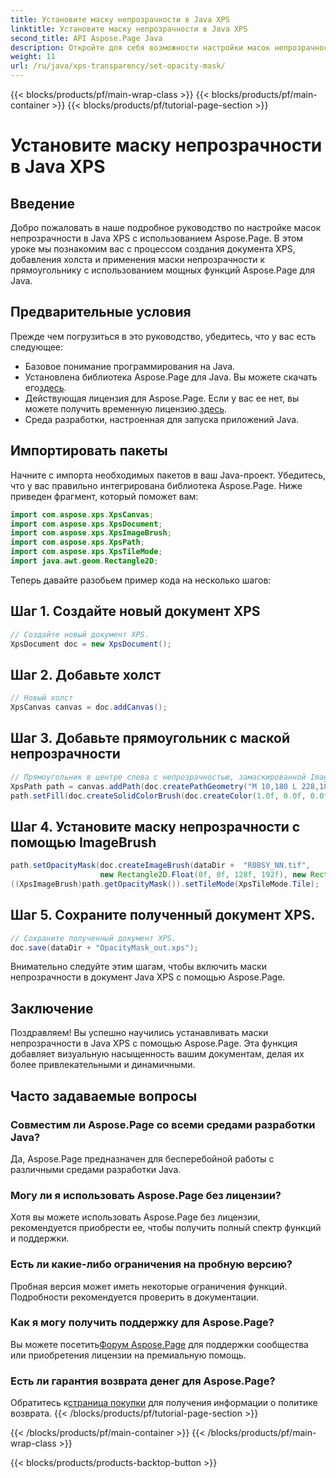 ```yaml
---
title: Установите маску непрозрачности в Java XPS
linktitle: Установите маску непрозрачности в Java XPS
second_title: API Aspose.Page Java
description: Откройте для себя возможности настройки масок непрозрачности в Java XPS с помощью Aspose.Page. Следуйте нашему пошаговому руководству, чтобы визуально улучшить работу с документами.
weight: 11
url: /ru/java/xps-transparency/set-opacity-mask/
---
```


{{< blocks/products/pf/main-wrap-class >}}
{{< blocks/products/pf/main-container >}}
{{< blocks/products/pf/tutorial-page-section >}}

# Установите маску непрозрачности в Java XPS

## Введение
Добро пожаловать в наше подробное руководство по настройке масок непрозрачности в Java XPS с использованием Aspose.Page. В этом уроке мы познакомим вас с процессом создания документа XPS, добавления холста и применения маски непрозрачности к прямоугольнику с использованием мощных функций Aspose.Page для Java.
## Предварительные условия
Прежде чем погрузиться в это руководство, убедитесь, что у вас есть следующее:
- Базовое понимание программирования на Java.
-  Установлена библиотека Aspose.Page для Java. Вы можете скачать его[здесь](https://releases.aspose.com/page/java/).
-  Действующая лицензия для Aspose.Page. Если у вас ее нет, вы можете получить временную лицензию.[здесь](https://purchase.aspose.com/temporary-license/).
- Среда разработки, настроенная для запуска приложений Java.
## Импортировать пакеты
Начните с импорта необходимых пакетов в ваш Java-проект. Убедитесь, что у вас правильно интегрирована библиотека Aspose.Page. Ниже приведен фрагмент, который поможет вам:
```java
import com.aspose.xps.XpsCanvas;
import com.aspose.xps.XpsDocument;
import com.aspose.xps.XpsImageBrush;
import com.aspose.xps.XpsPath;
import com.aspose.xps.XpsTileMode;
import java.awt.geom.Rectangle2D;
```
Теперь давайте разобьем пример кода на несколько шагов:
## Шаг 1. Создайте новый документ XPS
```java
// Создайте новый документ XPS.
XpsDocument doc = new XpsDocument();
```
## Шаг 2. Добавьте холст
```java
// Новый холст
XpsCanvas canvas = doc.addCanvas();
```
## Шаг 3. Добавьте прямоугольник с маской непрозрачности
```java
// Прямоугольник в центре слева с непрозрачностью, замаскированной ImageBrush.
XpsPath path = canvas.addPath(doc.createPathGeometry("M 10,180 L 228,180 228,285 10,285"));
path.setFill(doc.createSolidColorBrush(doc.createColor(1.0f, 0.0f, 0.0f)));
```
## Шаг 4. Установите маску непрозрачности с помощью ImageBrush
```java
path.setOpacityMask(doc.createImageBrush(dataDir +  "R08SY_NN.tif", 
                    new Rectangle2D.Float(0f, 0f, 128f, 192f), new Rectangle2D.Float(0f, 0f, 64f, 96f)));
((XpsImageBrush)path.getOpacityMask()).setTileMode(XpsTileMode.Tile);
```
## Шаг 5. Сохраните полученный документ XPS.
```java
// Сохраните полученный документ XPS.
doc.save(dataDir + "OpacityMask_out.xps"); 
```
Внимательно следуйте этим шагам, чтобы включить маски непрозрачности в документ Java XPS с помощью Aspose.Page.
## Заключение
Поздравляем! Вы успешно научились устанавливать маски непрозрачности в Java XPS с помощью Aspose.Page. Эта функция добавляет визуальную насыщенность вашим документам, делая их более привлекательными и динамичными.
## Часто задаваемые вопросы
### Совместим ли Aspose.Page со всеми средами разработки Java?
Да, Aspose.Page предназначен для бесперебойной работы с различными средами разработки Java.
### Могу ли я использовать Aspose.Page без лицензии?
Хотя вы можете использовать Aspose.Page без лицензии, рекомендуется приобрести ее, чтобы получить полный спектр функций и поддержки.
### Есть ли какие-либо ограничения на пробную версию?
Пробная версия может иметь некоторые ограничения функций. Подробности рекомендуется проверить в документации.
### Как я могу получить поддержку для Aspose.Page?
 Вы можете посетить[Форум Aspose.Page](https://forum.aspose.com/c/page/39) для поддержки сообщества или приобретения лицензии на премиальную помощь.
### Есть ли гарантия возврата денег для Aspose.Page?
 Обратитесь к[страница покупки](https://purchase.aspose.com/buy) для получения информации о политике возврата.
{{< /blocks/products/pf/tutorial-page-section >}}

{{< /blocks/products/pf/main-container >}}
{{< /blocks/products/pf/main-wrap-class >}}

{{< blocks/products/products-backtop-button >}}
